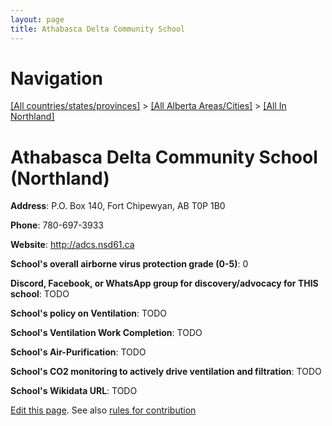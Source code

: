 ```yaml
---
layout: page
title: Athabasca Delta Community School
---
```

# Navigation

[[All countries/states/provinces]](../../..) > [[All Alberta Areas/Cities]](../..) > [[All In Northland]](..)

# Athabasca Delta Community School (Northland)

**Address**: P.O. Box 140, Fort Chipewyan, AB T0P 1B0

**Phone**: 780-697-3933

**Website**: <http://adcs.nsd61.ca>

**School's overall airborne virus protection grade (0-5)**: 0

**Discord, Facebook, or WhatsApp group for discovery/advocacy for THIS school**: TODO

**School's policy on Ventilation**: TODO

**School's Ventilation Work Completion**: TODO

**School's Air-Purification**: TODO

**School's CO2 monitoring to actively drive ventilation and filtration**: TODO

**School's Wikidata URL**: TODO


[Edit this page](https://github.com/ventilate-schools/AB/edit/main/./Northland/Athabasca_Delta_Community_School.md). See also [rules for contribution](../../../contribution-rules/)